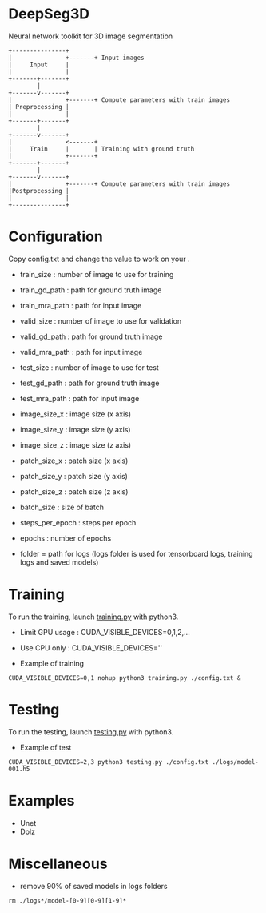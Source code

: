 # DeepSeg3D
Neural network toolkit for 3D image segmentation

```
+---------------+
|               +-------+ Input images
|     Input     |
|               |
+-------+-------+
        |
+-------v-------+
|               +-------+ Compute parameters with train images
| Preprocessing |
|               |
+-------+-------+
        |
+-------v-------+
|               <-------+
|     Train     |       | Training with ground truth
|               +-------+
+-------+-------+
        |
+-------v-------+
|               +-------+ Compute parameters with train images
|Postprocessing |
|               |
+---------------+
```

# Configuration
Copy config.txt and change the value to work on your .

* train_size : number of image to use for training
* train_gd_path  : path for ground truth image
* train_mra_path : path for input image 

* valid_size : number of image to use for validation
* valid_gd_path  : path for ground truth image
* valid_mra_path : path for input image

* test_size : number of image to use for test
* test_gd_path  : path for ground truth image
* test_mra_path : path for input image

* image_size_x : image size (x axis)
* image_size_y : image size (y axis)
* image_size_z : image size (z axis)

* patch_size_x : patch size (x axis)
* patch_size_y : patch size (y axis)
* patch_size_z : patch size (z axis)

* batch_size : size of batch
* steps_per_epoch : steps per epoch
* epochs : number of epochs

* folder = path for logs (logs folder is used for tensorboard logs, training logs and saved models)


# Training
To run the training, launch [training.py](training.py) with python3.

* Limit GPU usage : CUDA_VISIBLE_DEVICES=0,1,2,...

* Use CPU only : CUDA_VISIBLE_DEVICES=''

* Example of training
```
CUDA_VISIBLE_DEVICES=0,1 nohup python3 training.py ./config.txt &
```


# Testing
To run the testing, launch [testing.py](testing.py) with python3.

* Example of test
```
CUDA_VISIBLE_DEVICES=2,3 python3 testing.py ./config.txt ./logs/model-001.h5
```


# Examples
* Unet
* Dolz


# Miscellaneous

* remove 90% of saved models in logs folders
```
rm ./logs*/model-[0-9][0-9][1-9]*
```